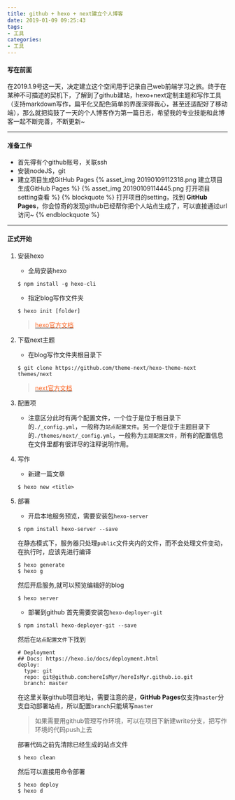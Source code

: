 ```yaml
---
title: github + hexo + next建立个人博客
date: 2019-01-09 09:25:43
tags:
- 工具
categories:
- 工具
---
```


#### 写在前面
在2019.1.9号这一天，决定建立这个空间用于记录自己web前端学习之旅。终于在某种不可描述的契机下，了解到了github建站，hexo+next定制主题和写作工具（支持markdown写作，扁平化又配色简单的界面深得我心，甚至还适配好了移动端），那么就把捣鼓了一天的个人博客作为第一篇日志，希望我的专业技能和此博客一起不断完善，不断更新~
***
#### 准备工作
- 首先得有个github账号，关联ssh
- 安装nodeJS，git
- 建立项目生成GitHub Pages
{% asset_img 20190109112318.png 建立项目生成GitHub Pages %}
{% asset_img 20190109114445.png 打开项目setting查看 %}
{% blockquote %}
打开项目的setting，找到 **GitHub Pages**，你会惊奇的发现github已经帮你把个人站点生成了，可以直接通过url访问~
{% endblockquote %}
***
#### 正式开始
1. 安装hexo
    - 全局安装hexo
    ``` shell
    $ npm install -g hexo-cli
    ```
    - 指定blog写作文件夹
    ``` shell
    $ hexo init [folder]
    ```
    > [<font color="#fc6423">hexo官方文档</font>](https://hexo.io/zh-cn/docs)
2. 下载next主题
    - 在blog写作文件夹根目录下
    ``` shell
    $ git clone https://github.com/theme-next/hexo-theme-next themes/next
    ```
    > [<font color="#fc6423">next官方文档</font>](http://theme-next.iissnan.com/getting-started.html)
3. 配置项
    - 注意区分此时有两个配置文件，一个位于是位于根目录下的``./_config.yml``，一般称为``站点配置文件``。另一个是位于主题目录下的``./themes/next/_config.yml``，一般称为``主题配置文件``，所有的配置信息在文件里都有很详尽的注释说明作用。
4. 写作
    - 新建一篇文章
    ``` shell
    $ hexo new <title>
    ```
5. 部署
    - 开启本地服务预览，需要安装包``hexo-server``
    ``` shell
    $ npm install hexo-server --save
    ```
    在静态模式下，服务器只处理``public``文件夹内的文件，而不会处理文件变动，在执行时，应该先进行编译
    ``` shell
    $ hexo generate
    $ hexo g
    ```
    然后开启服务,就可以预览编辑好的blog
    ``` shell
    $ hexo server
    ```
    - 部署到github
    首先需要安装包``hexo-deployer-git``
    ``` shell
    $ npm install hexo-deployer-git --save
    ```
    然后在``站点配置文件``下找到
    ```
    # Deployment
    ## Docs: https://hexo.io/docs/deployment.html
    deploy:
      type: git
      repo: git@github.com:hereIsMyr/hereIsMyr.github.io.git
      branch: master
    ```
    在这里关联github项目地址，需要注意的是，**GitHub Pages**仅支持``master``分支自动部署站点，所以配置``branch``只能填写``master``
    > 如果需要用github管理写作环境，可以在项目下新建write分支，把写作环境的代码push上去

    部署代码之前先清除已经生成的站点文件
    ``` shell
    $ hexo clean
    ```
    然后可以直接用命令部署
    ``` shell
    $ hexo deploy
    $ hexo d
    ```

